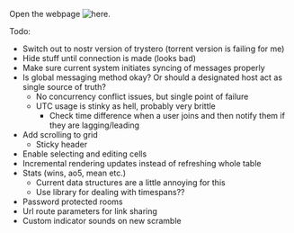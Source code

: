 Open the webpage ![here](https://joj-jh.github.io/puzzleparty).

Todo:
- Switch out to nostr version of trystero (torrent version is failing for me)
- Hide stuff until connection is made (looks bad)
- Make sure current system initiates syncing of messages properly
- Is global messaging method okay? Or should a designated host act as single source of truth?
  - No concurrency conflict issues, but single point of failure
  - UTC usage is stinky as hell, probably very brittle
    - Check time difference when a user joins and then notify them if they are lagging/leading
- Add scrolling to grid
  - Sticky header
- Enable selecting and editing cells
- Incremental rendering updates instead of refreshing whole table
- Stats (wins, ao5, mean etc.)
  - Current data structures are a little annoying for this
  - Use library for dealing with timespans??
- Password protected rooms
- Url route parameters for link sharing
- Custom indicator sounds on new scramble